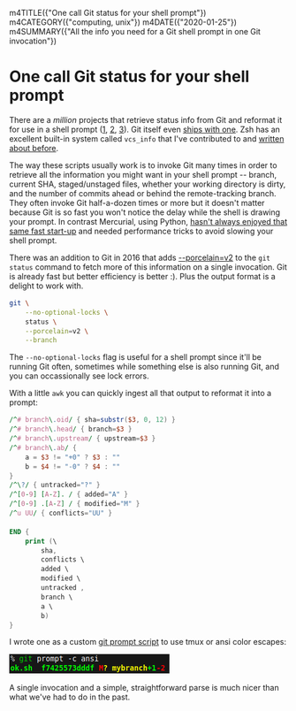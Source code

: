 m4TITLE({"One call Git status for your shell prompt"})
m4CATEGORY({"computing, unix"})
m4DATE({"2020-01-25"})
m4SUMMARY({"All the info you need for a Git shell prompt in one Git invocation"})

# One call Git status for your shell prompt

There are a _million_ projects that retrieve status info from Git and reformat
it for use in a shell prompt
([1](https://github.com/magicmonty/bash-git-prompt),
[2](https://starship.rs/),
[3](https://github.com/dahlbyk/posh-git)).
Git itself even [ships with
one](https://github.com/git/git/blob/101b3204f37606972b40fc17dec84560c22f69f6/contrib/completion/git-prompt.sh).
Zsh has an excellent built-in system called `vcs_info` that I've contributed to
and [written about before](../2010/git-in-zsh.html).

The way these scripts usually work is to invoke Git many times in order to
retrieve all the information you might want in your shell prompt -- branch,
current SHA, staged/unstaged files, whether your working directory is dirty,
and the number of commits ahead or behind the remote-tracking branch. They
often invoke Git half-a-dozen times or more but it doesn't matter because Git
is so fast you won't notice the delay while the shell is drawing your prompt.
In contrast Mercurial, using Python, [hasn't always enjoyed that same fast
start-up](../2010/hg-in-zsh.html) and needed performance tricks to avoid
slowing your shell prompt.

There was an addition to Git in 2016 that adds
[--porcelain=v2](https://github.com/git/git/commit/00d27937bf0348e7da615f04b65f535a58e096c1)
to the `git status` command to fetch more of this information on a single
invocation. Git is already fast but better efficiency is better :). Plus the
output format is a delight to work with.

```sh
git \
    --no-optional-locks \
    status \
    --porcelain=v2 \
    --branch
```

The `--no-optional-locks` flag is useful for a shell prompt since it'll be
running Git often, sometimes while something else is also running Git, and you
can occassionally see lock errors.

With a little `awk` you can quickly ingest all that output to reformat it into
a prompt:

```awk
/^# branch\.oid/ { sha=substr($3, 0, 12) }
/^# branch\.head/ { branch=$3 }
/^# branch\.upstream/ { upstream=$3 }
/^# branch\.ab/ {
    a = $3 != "+0" ? $3 : ""
    b = $4 != "-0" ? $4 : ""
}
/^\?/ { untracked="?" }
/^[0-9] [A-Z]. / { added="A" }
/^[0-9] .[A-Z] / { modified="M" }
/^u UU/ { conflicts="UU" }

END {
    print (\
        sha,
        conflicts \
        added \
        modified \
        untracked ,
        branch \
        a \
        b)
}
```

I wrote one as a custom [git prompt
script](https://github.com/whiteinge/dotfiles/blob/59e61819c6278fcf21b7577d994f597d4be3b9bb/bin/git-prompt)
to use tmux or ansi color escapes:

![git-prompt script](./git-prompt.png)

A single invocation and a simple, straightforward parse is much nicer than what
we've had to do in the past.
